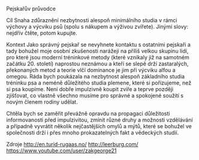 Pejskařův průvodce

Cíl
Snaha zdůraznění nezbytnosti alespoň minimálního studia v rámci výchovy a výcviku psů (spolu 
s nákupem a výživou zvířete). Jinými slovy: nejdřív čtěte, potom kupujte.

Kontext
Jako správný pejskař se nevyhnete kontaktu s ostatními pejskaři a tady bohužel moje osobní 
zkušenosti narážejí na příliš velkou skupinu lidí, pro které jsou moderní tréninkové metody 
(které vznikaly již na samotném začátku 20. století) naprostou neznámou a kteří se slepě drží 
zastaralých, překonaných metod a teorie vlčí dominance je jim při výcviku alfou a omegou. Ráda 
bych poukázala na nezbytnost alespoň základního studia tréninku psa a neméně důležitého studia 
plemene, které si pořizujeme, než si psa koupíme. Není dobře impulzivně koupit zvíře a teprve 
později zjišťovat, co vlastně všechno musíme pro správné a spokojené soužití s novým členem 
rodiny udělat. 

Chtěla bych se zaměřit převážně opravdu na propagaci důležitosti informovanosti před 
impulzivitou, zmínit různé druhy a možnosti vzdělávání a případně vyvrátit několik 
nejčastějších omylů a mýtů, které se bohužel ve společnosti drží i přes mnoho prokazatelných 
fakt a vědeckých studií.

Zdroje
http://en.turid-rugaas.no/
http://leerburg.com/
https://www.youtube.com/user/zakgeorge21
